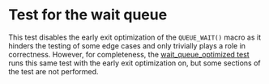 Test for the wait queue
=======================

This test disables the early exit optimization of the `QUEUE_WAIT()` macro as
it hinders the testing of some edge cases and only trivially plays a role in
correctness. However, for completeness, the [wait_queue_optimized
test](../wait_queue_optimized/) runs this same test with the early exit
optimization on, but some sections of the test are not performed.
